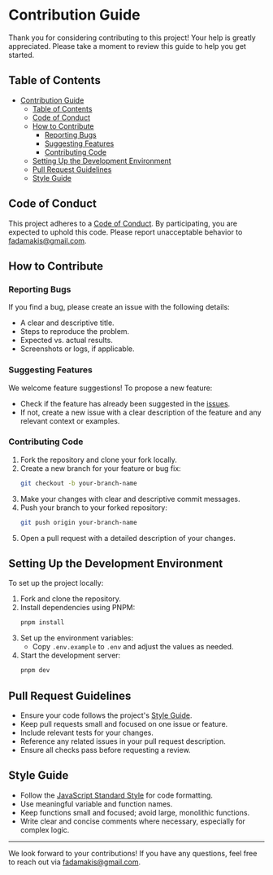 
# Contribution Guide

Thank you for considering contributing to this project! Your help is greatly appreciated. Please take a moment to review this guide to help you get started.

## Table of Contents

- [Contribution Guide](#contribution-guide)
  - [Table of Contents](#table-of-contents)
  - [Code of Conduct](#code-of-conduct)
  - [How to Contribute](#how-to-contribute)
    - [Reporting Bugs](#reporting-bugs)
    - [Suggesting Features](#suggesting-features)
    - [Contributing Code](#contributing-code)
  - [Setting Up the Development Environment](#setting-up-the-development-environment)
  - [Pull Request Guidelines](#pull-request-guidelines)
  - [Style Guide](#style-guide)

## Code of Conduct

This project adheres to a [Code of Conduct](https://www.contributor-covenant.org/version/2/1/code_of_conduct/). By participating, you are expected to uphold this code. Please report unacceptable behavior to [fadamakis@gmail.com](mailto:fadamakis@gmail.com).

## How to Contribute

### Reporting Bugs

If you find a bug, please create an issue with the following details:

- A clear and descriptive title.
- Steps to reproduce the problem.
- Expected vs. actual results.
- Screenshots or logs, if applicable.

### Suggesting Features

We welcome feature suggestions! To propose a new feature:

- Check if the feature has already been suggested in the [issues](https://github.com/fadamakis/vue-twitter-clone-frontend/issues).
- If not, create a new issue with a clear description of the feature and any relevant context or examples.

### Contributing Code

1. Fork the repository and clone your fork locally.
2. Create a new branch for your feature or bug fix:
   ```bash
   git checkout -b your-branch-name
   ```
3. Make your changes with clear and descriptive commit messages.
4. Push your branch to your forked repository:
   ```bash
   git push origin your-branch-name
   ```
5. Open a pull request with a detailed description of your changes.

## Setting Up the Development Environment

To set up the project locally:

1. Fork and clone the repository.
2. Install dependencies using PNPM:
   ```bash
   pnpm install
   ```
3. Set up the environment variables:
   - Copy `.env.example` to `.env` and adjust the values as needed.
4. Start the development server:
   ```bash
   pnpm dev
   ```

## Pull Request Guidelines

- Ensure your code follows the project's [Style Guide](#style-guide).
- Keep pull requests small and focused on one issue or feature.
- Include relevant tests for your changes.
- Reference any related issues in your pull request description.
- Ensure all checks pass before requesting a review.

## Style Guide

- Follow the [JavaScript Standard Style](https://standardjs.com/) for code formatting.
- Use meaningful variable and function names.
- Keep functions small and focused; avoid large, monolithic functions.
- Write clear and concise comments where necessary, especially for complex logic.

---

We look forward to your contributions! If you have any questions, feel free to reach out via [fadamakis@gmail.com](mailto:fadamakis@gmail.com).